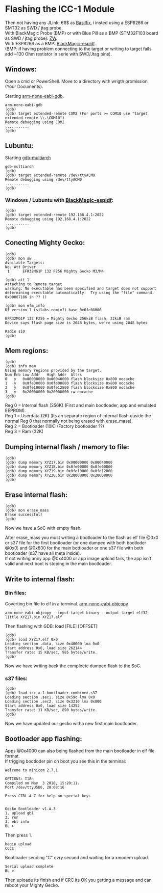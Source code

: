 # Flashing the ICC-1 Module  
  
Then not having any JLink: €ß$ as [Basilfix](https://github.com/basilfx/TRADFRI-Hacking#pinout), i insted using a ESP8266 or SMT32 as SWD / jtag probe.  
With BlackMagic Probe (BMP) or 
with  Blue Pill as a BMP (STM32F103 board as SWD / jtag probe): [ZW](https://github.com/zw/TRADFRI-Hacking/tree/master/hacks/L1527).  
With ESP8266 as a BMP: [BlackMagic-espidf](https://github.com/MattWestb/blackmagic-espidf).  
(BMP: if having problem connecting to the target or writing to target fails add ~130 Ohm restistor in serie with SWD/Jtag pins). 

## Windows:
Open a cmd or PowerShell.
Move to a directory with wrigth promission (Your Documents).

Starting [arm-none-eabi-gdb](https://developer.arm.com/tools-and-software/open-source-software/developer-tools/gnu-toolchain/gnu-rm/downloads).

```
arm-none-eabi-gdb
(gdb)  
(gdb) target extended-remote COM2 (For ports >= COM10 use "target extended-remote \\.\COM10")  
Remote debugging using COM2  
...........  
(gdb)  
```

## Lubuntu:

Starting [gdb-multiarch](https://packages.ubuntu.com/focal/gdb-multiarch)  
```
gdb-multiarch
(gdb)  
(gdb) target extended-remote /dev/ttyACM0  
Remote debugging using /dev/ttyACM0  
...........  
(gdb)  
```

### Windows / Lubuntu with [BlackMagic-espidf](https://github.com/MattWestb/blackmagic-espidf):  
```
(gdb)  
(gdb) target extended-remote 192.168.4.1:2022  
Remote debugging using 192.168.4.1:2022  
...........  
(gdb)  
```

## Conecting Mighty Gecko:  
```
(gdb)  
(gdb) mon sw  
Available Targets:  
No. Att Driver  
 1      EFR32MG1P 132 F256 Mighty Gecko M3/M4  

(gdb) att 1  
Attaching to Remote target  
warning: No executable has been specified and target does not support  
determining executable automatically.  Try using the "file" command.  
0x00007186 in ?? ()  
  
(gdb) mon efm_info  
DI version 1 (silabs remix?) base 0x0fe08000  

EFR32MG1P 132 F256 = Mighty Gecko 256kiB flash, 32kiB ram  
Device says flash page size is 2048 bytes, we're using 2048 bytes  
  
Radio si0  
(gdb)  
```  

## Mem regions:
```
(gdb)  
(gdb) info mem  
Using memory regions provided by the target.  
Num Enb Low Addr   High Addr  Attrs  
0   y   0x00000000 0x00040000 flash blocksize 0x800 nocache  
1   y   0x0fe00000 0x0fe00800 flash blocksize 0x800 nocache  
2   y   0x0fe10000 0x0fe12800 flash blocksize 0x800 nocache  
3   y   0x20000000 0x20008000 rw nocache  
(gdb)  
```

Reg 0 = Internal flash (256K) (First and main bootloader, app and emulated EEPROM).    
Reg 1 = Userdata (2K) (Its an separate region of internal flash ouside the normal Reg 0 that normally not being erased with erase_mass).  
Reg 2 = Bootloader (10K) (Factory bootloader ??)  
Reg 3 = Ram (32K)  


## Dumping internal flash / memory to file:
```
(gdb)  
(gdb) dump memory XYZ17.bin 0x00000000 0x00040000   
(gdb) dump memory XYZ18.bin 0x0fe00000 0x0fe00800  
(gdb) dump memory XYZ19.bin 0x0fe10000 0x0fe12800  
(gdb) dump memory XYZ20.bin 0x20000000 0x20008000  
(gdb)  
 ```

## Erase internal flash:  
```
(gdb)  
(gdb) mon erase_mass  
Erase successful!  
(gdb)  
```

Now we have a SoC with empty flash.  

After erase_mass you must writing a bootloader to the flash as elf file @0x0 or s37 file for the first bootloader (or one dumped with both bootloder @0x0) and @0x800 for the main bottloader or one s37 file with both bootloader (s37 have all meta inside).  
If not writing anny app @0x4000 or app image upload fails, the app isn’t valid and next boot is stoping in the main bootloader.  
  
  
## Write to internal flash: 

### Bin files: 

Coverting bin file to elf in a terminal.
[arm-none-eabi-objcopy](https://developer.arm.com/tools-and-software/open-source-software/developer-tools/gnu-toolchain/gnu-rm/downloads)
```
arm-none-eabi-objcopy --input-target binary --output-target elf32-little XYZ17.bin XYZ17.elf  
```
Then flashing with GDB: load [FILE] [OFFSET]  
```
(gdb)  
(gdb) load XYZ17.elf 0x0    
Loading section .data, size 0x40000 lma 0x0
Start address 0x0, load size 262144
Transfer rate: 15 KB/sec, 985 bytes/write. 
(gdb)  
 ```
 
 Now we have writing back the compleete dumped flash to the SoC.  
 
 
### s37 files:  
  ```
(gdb)  
(gdb) load icc-a-1-bootloader-combined.s37
Loading section .sec1, size 0x59c lma 0x0
Loading section .sec2, size 0x3210 lma 0x800
Start address 0x0, load size 14252
Transfer rate: 11 KB/sec, 890 bytes/write.  
(gdb)  
```

Now we have updated our gecko witha new first main bootloader.  

## Bootloader app flashing:  

Apps @0x4000 can also being flashed from the main bootloader in elf file format.  
If trigging bootloder pin on boot you see this in the terminal:  
  ```
Welcome to minicom 2.7.1                                                               
                                                                                       
OPTIONS: I18n                                                                          
Compiled on May  3 2018, 15:20:11.                                                     
Port /dev/ttyUSB0, 20:08:16                                                            
                                                                                       
Press CTRL-A Z for help on special keys                                                
                                                                                       
                                                                                       
Gecko Bootloader v1.A.3                                                                
1. upload gbl                                                                          
2. run                                                                                 
3. ebl info                                                                            
BL >                           
  ```
Then press 1.  
```
begin upload                                                                            
CCCC  
```
Bootloader sending "C" evry secund and waiting for a xmodem upload.  
```
Serial upload complete  
BL >   
```
Then uploade its finish and if CRC its OK you getting a message and can reboot your Mighty Gecko.  
  

